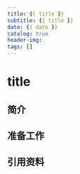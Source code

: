```yaml
---
title: {{ title }}
subtitle: {{ title }}
date: {{ date }}
catalog: true
header-img:
tags: []
---
```


# title



## 简介



## 准备工作





## 引用资料

>
>
>
